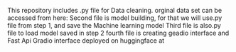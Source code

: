 This repository includes .py file for Data cleaning. orginal data set can be accessed from here: 
Second file is model building, for that we will use.py file from step 1, and save the Machine learning model
Third file is also.py file to load model saved in step 2
fourth file is creating geadio interface and Fast Api
Gradio interface deployed on huggingface at 
